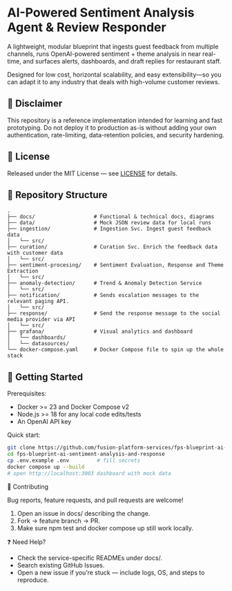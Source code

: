 # AI-Powered Sentiment Analysis Agent & Review Responder

A lightweight, modular blueprint that ingests guest feedback from multiple channels, runs OpenAI-powered sentiment + theme analysis in near real-time, and surfaces alerts, dashboards, and draft replies for restaurant staff.

Designed for low cost, horizontal scalability, and easy extensibility—so you can adapt it to any industry that deals with high-volume customer reviews.

## 🚦 Disclaimer

This repository is a reference implementation intended for learning and fast prototyping. Do not deploy it to production as-is without adding your own authentication, rate-limiting, data-retention policies, and security hardening.

## 📝 License

Released under the MIT License — see [LICENSE](/LICENSE) for details.

## 📂 Repository Structure

```qraphql
.
├── docs/                   # Functional & technical docs, diagrams
├── data/                   # Mock JSON review data for local runs
├── ingestion/              # Ingestion Svc. Ingest guest feedback data
│   └── src/
├── curation/               # Curation Svc. Enrich the feedback data with customer data
│   └── src/
├── sentiment-procesing/    # Sentiment Evaluation, Response and Theme Extraction
│   └── src/
├── anomaly-detection/      # Trend & Anomaly Detection Service
│   └── src/
├── notification/           # Sends escalation messages to the relevant paging API.
│   └── src/
├── response/               # Send the response message to the social media provider via API
│   └── src/
├── grafana/                # Visual analytics and dashboard
│   └── dashboards/
│   └── datasources/
└── docker-compose.yaml     # Docker Compose file to spin up the whole stack
```

## 🚀 Getting Started

Prerequisites:
- Docker >= 23 and Docker Compose v2
- Node.js >= 18 for any local code edits/tests
- An OpenAI API key

Quick start:

```bash
git clone https://github.com/fusion-platform-services/fps-blueprint-ai-sentiment-analysis-and-response.git
cd fps-blueprint-ai-sentiment-analysis-and-response
cp .env.example .env         # fill secrets
docker compose up --build
# open http://localhost:3003 dashboard with mock data
```

🤝 Contributing

Bug reports, feature requests, and pull requests are welcome!
1. Open an issue in docs/ describing the change.
2. Fork → feature branch → PR.
3. Make sure npm test and docker compose up still work locally.

❓ Need Help?

* Check the service-specific READMEs under docs/.
* Search existing GitHub Issues.
* Open a new issue if you’re stuck — include logs, OS, and steps to reproduce.
